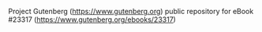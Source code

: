 Project Gutenberg (https://www.gutenberg.org) public repository for eBook #23317 (https://www.gutenberg.org/ebooks/23317)
